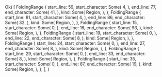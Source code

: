 Ok(
    [
        FoldingRange {
            start_line: 59,
            start_character: Some(
                4,
            ),
            end_line: 77,
            end_character: Some(
                41,
            ),
            kind: Some(
                Region,
            ),
        },
        FoldingRange {
            start_line: 81,
            start_character: Some(
                4,
            ),
            end_line: 86,
            end_character: Some(
                32,
            ),
            kind: Some(
                Region,
            ),
        },
        FoldingRange {
            start_line: 15,
            start_character: Some(
                0,
            ),
            end_line: 16,
            end_character: Some(
                93,
            ),
            kind: Some(
                Region,
            ),
        },
        FoldingRange {
            start_line: 19,
            start_character: Some(
                0,
            ),
            end_line: 22,
            end_character: Some(
                8,
            ),
            kind: Some(
                Region,
            ),
        },
        FoldingRange {
            start_line: 24,
            start_character: Some(
                0,
            ),
            end_line: 27,
            end_character: Some(
                8,
            ),
            kind: Some(
                Region,
            ),
        },
        FoldingRange {
            start_line: 29,
            start_character: Some(
                0,
            ),
            end_line: 33,
            end_character: Some(
                8,
            ),
            kind: Some(
                Region,
            ),
        },
        FoldingRange {
            start_line: 35,
            start_character: Some(
                0,
            ),
            end_line: 87,
            end_character: Some(
                19,
            ),
            kind: Some(
                Region,
            ),
        },
    ],
)